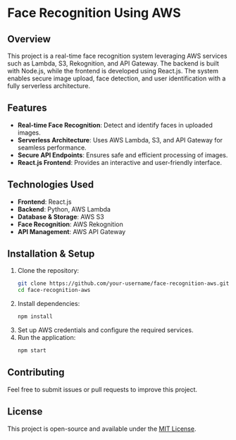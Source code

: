 # Face Recognition Using AWS

## Overview

This project is a real-time face recognition system leveraging AWS services such as Lambda, S3, Rekognition, and API Gateway. The backend is built with Node.js, while the frontend is developed using React.js. The system enables secure image upload, face detection, and user identification with a fully serverless architecture.

## Features

- **Real-time Face Recognition**: Detect and identify faces in uploaded images.
- **Serverless Architecture**: Uses AWS Lambda, S3, and API Gateway for seamless performance.
- **Secure API Endpoints**: Ensures safe and efficient processing of images.
- **React.js Frontend**: Provides an interactive and user-friendly interface.

## Technologies Used

- **Frontend**: React.js
- **Backend**: Python, AWS Lambda
- **Database & Storage**: AWS S3
- **Face Recognition**: AWS Rekognition
- **API Management**: AWS API Gateway

## Installation & Setup

1. Clone the repository:
   ```sh
   git clone https://github.com/your-username/face-recognition-aws.git
   cd face-recognition-aws
   ```
2. Install dependencies:
   ```sh
   npm install
   ```
3. Set up AWS credentials and configure the required services.
4. Run the application:
   ```sh
   npm start
   ```


## Contributing

Feel free to submit issues or pull requests to improve this project.

## License

This project is open-source and available under the [MIT License](LICENSE).

